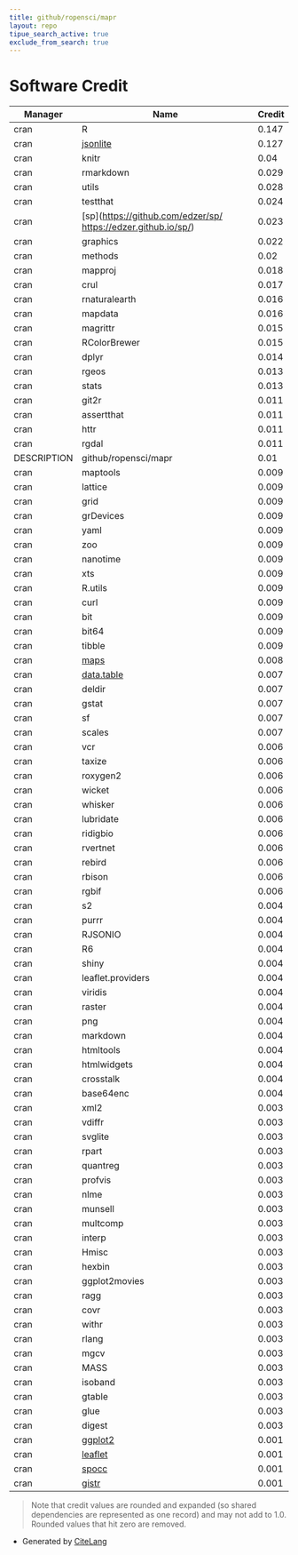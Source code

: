 ```yaml
---
title: github/ropensci/mapr
layout: repo
tipue_search_active: true
exclude_from_search: true
---
```

# Software Credit

|Manager|Name|Credit|
|-------|----|------|
|cran|R|0.147|
|cran|[jsonlite](https://arxiv.org/abs/1403.2805 (paper))|0.127|
|cran|knitr|0.04|
|cran|rmarkdown|0.029|
|cran|utils|0.028|
|cran|testthat|0.024|
|cran|[sp](https://github.com/edzer/sp/ https://edzer.github.io/sp/)|0.023|
|cran|graphics|0.022|
|cran|methods|0.02|
|cran|mapproj|0.018|
|cran|crul|0.017|
|cran|rnaturalearth|0.016|
|cran|mapdata|0.016|
|cran|magrittr|0.015|
|cran|RColorBrewer|0.015|
|cran|dplyr|0.014|
|cran|rgeos|0.013|
|cran|stats|0.013|
|cran|git2r|0.011|
|cran|assertthat|0.011|
|cran|httr|0.011|
|cran|rgdal|0.011|
|DESCRIPTION|github/ropensci/mapr|0.01|
|cran|maptools|0.009|
|cran|lattice|0.009|
|cran|grid|0.009|
|cran|grDevices|0.009|
|cran|yaml|0.009|
|cran|zoo|0.009|
|cran|nanotime|0.009|
|cran|xts|0.009|
|cran|R.utils|0.009|
|cran|curl|0.009|
|cran|bit|0.009|
|cran|bit64|0.009|
|cran|tibble|0.009|
|cran|[maps](NA)|0.008|
|cran|[data.table](https://r-datatable.com)|0.007|
|cran|deldir|0.007|
|cran|gstat|0.007|
|cran|sf|0.007|
|cran|scales|0.007|
|cran|vcr|0.006|
|cran|taxize|0.006|
|cran|roxygen2|0.006|
|cran|wicket|0.006|
|cran|whisker|0.006|
|cran|lubridate|0.006|
|cran|ridigbio|0.006|
|cran|rvertnet|0.006|
|cran|rebird|0.006|
|cran|rbison|0.006|
|cran|rgbif|0.006|
|cran|s2|0.004|
|cran|purrr|0.004|
|cran|RJSONIO|0.004|
|cran|R6|0.004|
|cran|shiny|0.004|
|cran|leaflet.providers|0.004|
|cran|viridis|0.004|
|cran|raster|0.004|
|cran|png|0.004|
|cran|markdown|0.004|
|cran|htmltools|0.004|
|cran|htmlwidgets|0.004|
|cran|crosstalk|0.004|
|cran|base64enc|0.004|
|cran|xml2|0.003|
|cran|vdiffr|0.003|
|cran|svglite|0.003|
|cran|rpart|0.003|
|cran|quantreg|0.003|
|cran|profvis|0.003|
|cran|nlme|0.003|
|cran|munsell|0.003|
|cran|multcomp|0.003|
|cran|interp|0.003|
|cran|Hmisc|0.003|
|cran|hexbin|0.003|
|cran|ggplot2movies|0.003|
|cran|ragg|0.003|
|cran|covr|0.003|
|cran|withr|0.003|
|cran|rlang|0.003|
|cran|mgcv|0.003|
|cran|MASS|0.003|
|cran|isoband|0.003|
|cran|gtable|0.003|
|cran|glue|0.003|
|cran|digest|0.003|
|cran|[ggplot2](https://ggplot2.tidyverse.org)|0.001|
|cran|[leaflet](https://rstudio.github.io/leaflet/)|0.001|
|cran|[spocc](https://github.com/ropensci/spocc (devel))|0.001|
|cran|[gistr](https://github.com/ropensci/gistr (devel))|0.001|


> Note that credit values are rounded and expanded (so shared dependencies are represented as one record) and may not add to 1.0. Rounded values that hit zero are removed.


- Generated by [CiteLang](https://github.com/vsoch/citelang)
